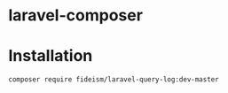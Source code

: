 # laravel-composer

# Installation
```shell
composer require fideism/laravel-query-log:dev-master
```
